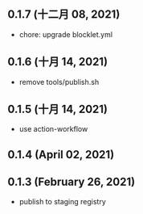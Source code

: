 ## 0.1.7 (十二月 08, 2021)

- chore: upgrade blocklet.yml

## 0.1.6 (十月 14, 2021)

- remove tools/publish.sh

## 0.1.5 (十月 14, 2021)

- use action-workflow

## 0.1.4 (April 02, 2021)

## 0.1.3 (February 26, 2021)

- publish to staging registry
